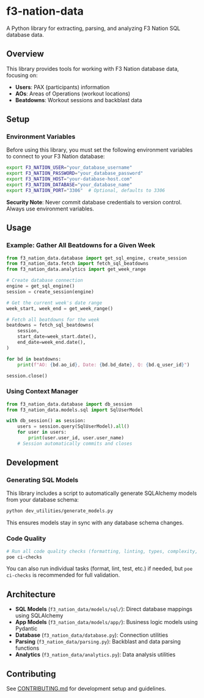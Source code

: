 # f3-nation-data

A Python library for extracting, parsing, and analyzing F3 Nation SQL database
data.

## Overview

This library provides tools for working with F3 Nation database data, focusing
on:

- **Users**: PAX (participants) information
- **AOs**: Areas of Operations (workout locations)
- **Beatdowns**: Workout sessions and backblast data

## Setup

### Environment Variables

Before using this library, you must set the following environment variables to
connect to your F3 Nation database:

```bash
export F3_NATION_USER="your_database_username"
export F3_NATION_PASSWORD="your_database_password"
export F3_NATION_HOST="your-database-host.com"
export F3_NATION_DATABASE="your_database_name"
export F3_NATION_PORT="3306"  # Optional, defaults to 3306
```

**Security Note**: Never commit database credentials to version control. Always
use environment variables.

## Usage

### Example: Gather All Beatdowns for a Given Week

```python
from f3_nation_data.database import get_sql_engine, create_session
from f3_nation_data.fetch import fetch_sql_beatdowns
from f3_nation_data.analytics import get_week_range

# Create database connection
engine = get_sql_engine()
session = create_session(engine)

# Get the current week's date range
week_start, week_end = get_week_range()

# Fetch all beatdowns for the week
beatdowns = fetch_sql_beatdowns(
    session,
    start_date=week_start.date(),
    end_date=week_end.date(),
)

for bd in beatdowns:
    print(f"AO: {bd.ao_id}, Date: {bd.bd_date}, Q: {bd.q_user_id}")

session.close()
```

### Using Context Manager

```python
from f3_nation_data.database import db_session
from f3_nation_data.models.sql import SqlUserModel

with db_session() as session:
    users = session.query(SqlUserModel).all()
    for user in users:
        print(user.user_id, user.user_name)
    # Session automatically commits and closes
```

## Development

### Generating SQL Models

This library includes a script to automatically generate SQLAlchemy models from
your database schema:

```bash
python dev_utilities/generate_models.py
```

This ensures models stay in sync with any database schema changes.

### Code Quality

```bash
# Run all code quality checks (formatting, linting, types, complexity, coverage, prettier)
poe ci-checks
```

You can also run individual tasks (format, lint, test, etc.) if needed, but
`poe ci-checks` is recommended for full validation.

## Architecture

- **SQL Models** (`f3_nation_data/models/sql/`): Direct database mappings using
  SQLAlchemy
- **App Models** (`f3_nation_data/models/app/`): Business logic models using
  Pydantic
- **Database** (`f3_nation_data/database.py`): Connection utilities
- **Parsing** (`f3_nation_data/parsing.py`): Backblast and data parsing
  functions
- **Analytics** (`f3_nation_data/analytics.py`): Data analysis utilities

## Contributing

See [CONTRIBUTING.md](CONTRIBUTING.md) for development setup and guidelines.
